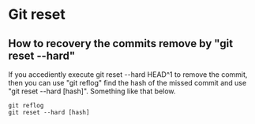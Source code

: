 # Git reset 

## How to recovery the commits remove by "git reset --hard"

   If you accediently execute git reset --hard HEAD^1 to remove the commit, then you can use "git reflog" find the hash of the missed commit and use "git reset --hard [hash]". Something like that below.

    git reflog
    git reset --hard [hash] 


